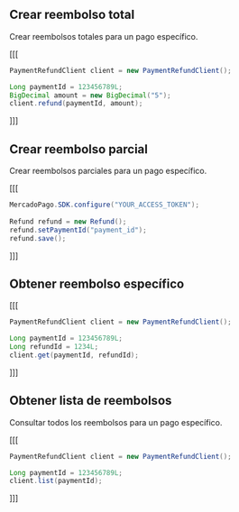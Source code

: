 ## Crear reembolso total

Crear reembolsos totales para un pago específico. 

[[[
```java
PaymentRefundClient client = new PaymentRefundClient();

Long paymentId = 123456789L;
BigDecimal amount = new BigDecimal("5");
client.refund(paymentId, amount);
```
]]]

## Crear reembolso parcial

Crear reembolsos parciales para un pago específico.

[[[
```java
MercadoPago.SDK.configure("YOUR_ACCESS_TOKEN");
 
Refund refund = new Refund();
refund.setPaymentId("payment_id");
refund.save();
```
]]]

## Obtener reembolso específico

[[[
```java
PaymentRefundClient client = new PaymentRefundClient();

Long paymentId = 123456789L;
Long refundId = 1234L;
client.get(paymentId, refundId);
```
]]]

## Obtener lista de reembolsos

Consultar todos los reembolsos para un pago específico.

[[[
```java
PaymentRefundClient client = new PaymentRefundClient();

Long paymentId = 123456789L;
client.list(paymentId);
```
]]]